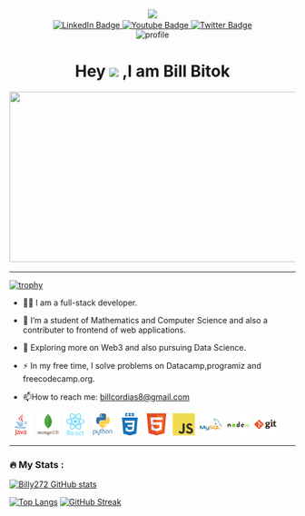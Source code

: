 <div id="header" align="center">
  <img src="https://media.giphy.com/media/M9gbBd9nbDrOTu1Mqx/giphy.gif" width="100"/>
</div>
<div id="badges" align="center">
  <a href="https://www.linkedin.com/in/bill-bitok-12b241248/">
    <img src="https://img.shields.io/badge/LinkedIn-blue?style=for-the-badge&logo=linkedin&logoColor=white" alt="LinkedIn Badge"/>
  </a>
  <a href="https://www.youtube.com/channel/UCi9SOAfJ9N7xU8VjokC04hA">
    <img src="https://img.shields.io/badge/YouTube-red?style=for-the-badge&logo=youtube&logoColor=white" alt="Youtube Badge"/>
  </a>
  <a href="https://www.twitter.com/code_world14/">
    <img src="https://img.shields.io/badge/Twitter-blue?style=for-the-badge&logo=twitter&logoColor=white" alt="Twitter Badge"/>
  </a>
</div>
<div id="profile" align="center">
  <img src="https://komarev.com/ghpvc/?username=your-github-username&style=flat-square&color=blue" alt="profile"/>
</div>
<div id="salute" align="center">
  <h1>
   Hey
   <img src="https://media.giphy.com/media/hvRJCLFzcasrR4ia7z/giphy.gif" width="30px"/>
    ,I am Bill Bitok
  </h1>
</div>
<div align="center">
  <img src="https://media.giphy.com/media/dWesBcTLavkZuG35MI/giphy.gif" width="600" height="300"/>
</div>

---

[![trophy](https://github-profile-trophy.vercel.app/?username=Billy272)](https://github.com/Billy272/github-profile-trophy)
- :man_technologist: I am a full-stack developer.
- :telescope: I’m a student of Mathematics and Computer Science and also a contributer to frontend of web applications.

- :seedling: Exploring more on Web3 and also pursuing Data Science.

- :zap: In my free time, I solve problems on Datacamp,programiz and freecodecamp.org.

- :mailbox:How to reach me: billcordias8@gmail.com

<div>
  <img src="https://github.com/devicons/devicon/blob/master/icons/java/java-original-wordmark.svg" title="Java" alt="Java" width="40" height="40"/>&nbsp;
  <img src="https://github.com/devicons/devicon/blob/master/icons/mongodb/mongodb-original-wordmark.svg" title="MongoDB" alt="MongoDB" width="40" height="40"/>&nbsp;
  <img src="https://github.com/devicons/devicon/blob/master/icons/react/react-original-wordmark.svg" title="React" alt="React" width="40" height="40"/>&nbsp;
  <img src="https://github.com/devicons/devicon/blob/master/icons/python/python-original-wordmark.svg" title="Python" alt="Python" width="40" height="40"/>&nbsp;
  <img src="https://github.com/devicons/devicon/blob/master/icons/css3/css3-plain-wordmark.svg"  title="CSS3" alt="CSS" width="40" height="40"/>&nbsp;
  <img src="https://github.com/devicons/devicon/blob/master/icons/html5/html5-original.svg" title="HTML5" alt="HTML" width="40" height="40"/>&nbsp;
  <img src="https://github.com/devicons/devicon/blob/master/icons/javascript/javascript-original.svg" title="JavaScript" alt="JavaScript" width="40" height="40"/>&nbsp;
  <img src="https://github.com/devicons/devicon/blob/master/icons/mysql/mysql-original-wordmark.svg" title="MySQL"  alt="MySQL" width="40" height="40"/>&nbsp;
  <img src="https://github.com/devicons/devicon/blob/master/icons/nodejs/nodejs-original-wordmark.svg" title="NodeJS" alt="NodeJS" width="40" height="40"/>&nbsp;
  <img src="https://github.com/devicons/devicon/blob/master/icons/git/git-original-wordmark.svg" title="Git" **alt="Git" width="40" height="40"/>
</div>

---

### :fire: My Stats :

[![Billy272 GitHub stats](https://github-readme-stats.vercel.app/api?username=Billy272)](https://github.com/Billy272/github-readme-stats)

[![Top Langs](https://github-readme-stats.vercel.app/api/top-langs/?username=Billy272&layout=compact&theme=vision-friendly-dark)](https://github.com/anuraghazra/github-readme-stats)
[![GitHub Streak](https://github-readme-streak-stats.herokuapp.com?user=Billy272&theme=github-dark-blue)](https://git.io/streak-stats)
